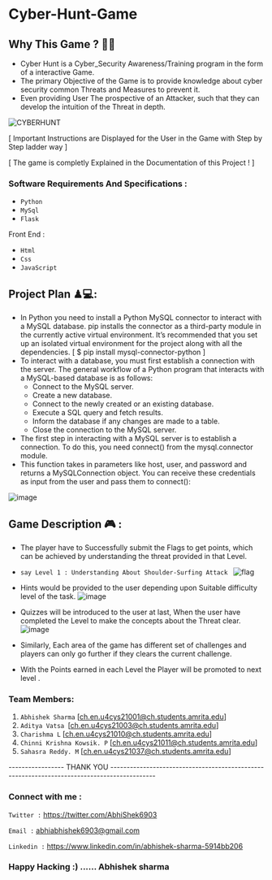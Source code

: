 # Cyber-Hunt-Game
## Why This Game ? 📌🎯 
  * Cyber Hunt is a Cyber_Security Awareness/Training program in the form of a interactive Game.
  * The primary Objective of the Game is to provide knowledge about cyber security common Threats and Measures to prevent it.
  * Even providing User The prospective of an Attacker, such that they can develop the intuition of the Threat in depth.

![CYBERHUNT](https://user-images.githubusercontent.com/99632495/206871615-6c4dea04-275b-4f17-8b3e-c111281383d8.gif)

[ Important Instructions are Displayed for the User in the Game with Step by Step ladder way ]

[ The game is completly Explained in the Documentation of this Project ! ] 

### Software Requirements And Specifications :
  * ` Python `
  * ` MySql `
  * ` Flask `

Front End :
  * ` Html `
  * ` Css `
  * ` JavaScript `

## Project Plan ♟💻: 
- In Python you need to install a Python MySQL connector to interact with a MySQL database. pip installs the connector as a third-party module in the currently active   virtual environment. It’s recommended that you set up an isolated virtual environment for the project along with all the dependencies.
   [ $ pip install mysql-connector-python ]
- To interact with a database, you must first establish a connection with the server. The general workflow of a Python program that interacts with a MySQL-based database is as follows:
  * Connect to the MySQL server.
  * Create a new database.
  * Connect to the newly created or an existing database.
  * Execute a SQL query and fetch results.
  * Inform the database if any changes are made to a table.
  * Close the connection to the MySQL server.
- The first step in interacting with a MySQL server is to establish a connection. To do this, you need connect() from the mysql.connector module.
- This function takes in parameters like host, user, and password and returns a MySQLConnection object. You can receive these credentials as input from the user and   pass them to connect():

 ![image](https://github.com/AbhishekSharma6903/Cyber-Hunt-Game/assets/99632495/2b4ca995-4ec9-436f-8910-19eed9614993)

## Game Description 🎮 :  
  *  The player have to Successfully submit the Flags to get points, which can be achieved by understanding the threat provided in that Level.
  *  ```say Level 1 : Understanding About Shoulder-Surfing Attack ```
![flag](https://user-images.githubusercontent.com/99632495/206871666-834b944e-663a-4c31-996a-5a966b67326e.jpeg )
  *  Hints would be provided to the user depending upon Suitable difficulty level of the task.
![image](https://github.com/AbhishekSharma6903/Cyber-Hunt-Game/assets/99632495/ba124afb-ef7e-4aef-8db9-9ce9c96e1d0a)
  *  Quizzes will be introduced to the user at last, When the user have completed the Level to make the concepts about the Threat clear.
![image](https://github.com/AbhishekSharma6903/Cyber-Hunt-Game/assets/99632495/ace1faf5-4d61-4bbf-903c-0f3e65f58093)

  * Similarly, Each area of the game has different set of challenges and players can only go further if they clears the current challenge.
  * With the Points earned in each Level the Player will be promoted to next level .

### Team Members:
1. `Abhishek Sharma` [ch.en.u4cys21001@ch.students.amrita.edu]
2. `Aditya Vatsa `[ch.en.u4cys21003@ch.students.amrita.edu]
3. `Charishma L` [ch.en.u4cys21010@ch.students.amrita.edu]
4. `Chinni Krishna Kowsik. P` [ch.en.u4cys21011@ch.students.amrita.edu]
5. `Sahasra Reddy. M` [ch.en.u4cys21037@ch.students.amrita.edu]

----------------- THANK YOU --------------------------------------------------------------------------------------------

### Connect with me :
```Twitter :``` https://twitter.com/AbhiShek6903

```Email :``` abhiabhishek6903@gmail.com

```Linkedin :``` https://www.linkedin.com/in/abhishek-sharma-5914bb206

### Happy Hacking :) ...... Abhishek sharma 



